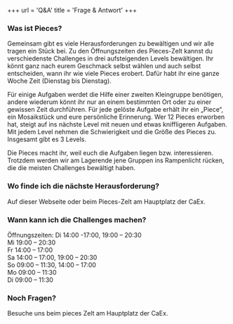 +++
url = 'Q&A'
title = 'Frage & Antwort'
+++

<link rel="stylesheet" href="../customStyles.css">

<script type="text/javascript">
    document.getElementById("langSwitch").href = document.getElementById("languageLink").href;
</script>

### Was ist Pieces?
Gemeinsam gibt es viele Herausforderungen zu
bewältigen und wir alle tragen ein Stück bei. Zu
den Öffnungszeiten des Pieces-Zelt kannst du
verschiedenste Challenges in drei aufsteigenden
Levels bewältigen. Ihr könnt ganz nach eurem
Geschmack selbst wählen und auch selbst entscheiden, wann ihr wie viele Pieces erobert.
Dafür habt ihr eine ganze Woche Zeit (Dienstag
bis Dienstag).

Für einige Aufgaben werdet die Hilfe einer
zweiten Kleingruppe benötigen, andere wiederum könnt ihr nur an einem bestimmten Ort
oder zu einer gewissen Zeit durchführen. Für
jede gelöste Aufgabe erhält ihr ein „Piece“, ein
Mosaikstück und eure persönliche Erinnerung.
Wer 12 Pieces erworben hat, steigt auf ins
nächste Level mit neuen und etwas kniffligeren
Aufgaben. Mit jedem Level nehmen die Schwierigkeit und die Größe des Pieces zu. Insgesamt
gibt es 3 Levels.

Die Pieces macht ihr, weil euch die Aufgaben
liegen bzw. interessieren. Trotzdem werden wir
am Lagerende jene Gruppen ins Rampenlicht
rücken, die die meisten Challenges bewältigt
haben.

### Wo finde ich die nächste Herausforderung?
Auf dieser Webseite oder beim Pieces-Zelt am Hauptplatz der CaEx.

### Wann kann ich die Challenges machen?<br>
Öffnungszeiten:
Di 14:00 -17:00, 19:00 – 20:30<br>
Mi 19:00 – 20:30<br>
Fr 14:00 – 17:00<br>
Sa 14:00 – 17:00, 19:00 – 20:30<br>
So 09:00 – 11:30, 14:00 – 17:00<br>
Mo 09:00 – 11:30<br>
Di 09:00 – 11:30

### Noch Fragen?
Besuche uns beim pieces Zelt am Hauptplatz der CaEx.